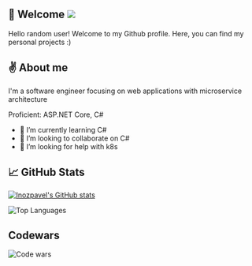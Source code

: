 ## 👋 Welcome ![](https://komarev.com/ghpvc/?username=inozpavel)

Hello random user! Welcome to my Github profile. Here, you can find my personal projects :)

## ✌ About me

I'm a software engineer focusing on web applications with microservice architecture

Proficient: ASP.NET Core, C#

[comment]: <> (- 🔭 I’m currently working on ...)
- 🌱 I’m currently learning C#
- 👯 I’m looking to collaborate on C#
- 🤔 I’m looking for help with k8s

[comment]: <> (- 💬 Ask me about ...)
[comment]: <> (- 📫 How to reach me: ...)
[comment]: <> (- 😄 Pronouns: ...)
[comment]: <> (- ⚡ Fun fact: ...)


## 📈 GitHub Stats

[![Inozpavel's GitHub stats](https://github-readme-stats.vercel.app/api?username=inozpavel&count_private=true&show_icons=true&hide=contribs&title_color=2F7FEC&icon_color=79ff97&text_color=9f9f9f&bg_color=151515)](https://github.com/anuraghazra/github-readme-stats)

![Top Languages](https://github-readme-stats.vercel.app/api/top-langs/?username=inozpavel&count_private=true&langs_count=8&layout=compact&title_color=2F7FEC&icon_color=79ff97&text_color=9f9f9f&bg_color=151515&theme=cobalt)

[comment]: <> (### Languages and tools)

[comment]: <> ( ![C#]&#40;https://img.shields.io/badge/-ASP_NET_Core-090909>&#41;)

[comment]: <> ( ![C++]&#40;https://img.shields.io/badge/-C++-090909>&#41;)

## Codewars

![Code wars](https://www.codewars.com/users/Inozpavel/badges/large)
